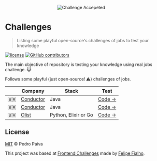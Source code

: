 <p align="center"><img src="https://cloud.githubusercontent.com/assets/3603793/23482593/669e9444-feae-11e6-9b6b-d1a53faf984a.png" alt="Challenge Accepeted"></p>

# Challenges

> Listing some playful open-source's challenges of jobs to test your knowledge

[![license](https://img.shields.io/github/license/VSPPedro/backend-challenges.svg)](/LICENSE)
[![GitHub contributors](https://img.shields.io/github/contributors/VSPPedro/backend-challenges.svg)](https://github.com/VSPPedro/backend-challenges/graphs/contributors)

The main objective of repository is testing your knowledge using real jobs challenge. :smiley_cat:

Follows some playful (just open-source! :warning:) challenges of jobs.

| | Company | Stack | Test
|--|--|--|--
| :brazil: | [Conductor](http://www.conductor.com.br/) | Java | [Code →](https://github.com/devconductor/desafio2)
| :brazil: | [Conductor](http://www.conductor.com.br/) | Java | [Code →](https://github.com/devconductor/desafio-arquivo)
| :brazil: | [Olist](https://olist.com/) | Python, Elixir or Go | [Code →](https://github.com/olist/work-at-olist)



## License

[MIT](/LICENSE) &copy; Pedro Paiva

This project was based at [Frontend Challenges](https://github.com/LFeh/frontend-challenges) made by [Felipe Fialho](https://github.com/LFeh).
